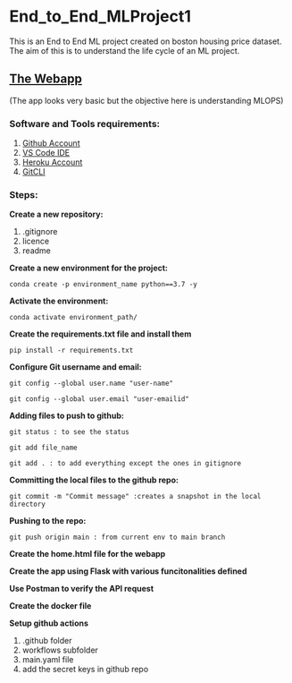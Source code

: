 # End_to_End_MLProject1

This is an End to End ML project created on boston housing price dataset. The aim of this is to understand the life cycle of an ML project.

## [The Webapp](https://ml-project-housingprice.herokuapp.com/)
(The app looks very basic but the objective here is understanding MLOPS)

### Software and Tools requirements:

1. [Github Account](https://github.com)
2. [VS Code IDE](https://code.visualstudio.com/)
3. [Heroku Account](https://www.heroku.com/)
4. [GitCLI](https://git-scm.com/book/en/v2/Getting-Started-The-Command-Line)

### Steps: 

**Create a new repository:**
1. .gitignore
2. licence
3. readme

**Create a new environment for the project:**

```
conda create -p environment_name python==3.7 -y
```

**Activate the environment:**

```
conda activate environment_path/
```

**Create the requirements.txt file and install them**

```
pip install -r requirements.txt
```

**Configure Git username and email:**

```
git config --global user.name "user-name"
```

```
git config --global user.email "user-emailid"
```

**Adding files to push to github:**

```
git status : to see the status
```

```
git add file_name

git add . : to add everything except the ones in gitignore
```

**Committing the local files to the github repo:**

```
git commit -m "Commit message" :creates a snapshot in the local directory
```

**Pushing to the repo:**
```
git push origin main : from current env to main branch
```

**Create the home.html file for the webapp**

**Create the app using Flask with various funcitonalities defined**

**Use Postman to verify the API request**

**Create the docker file**

**Setup github actions**

1. .github folder
2. workflows subfolder
3. main.yaml file
4. add the secret keys in github repo








